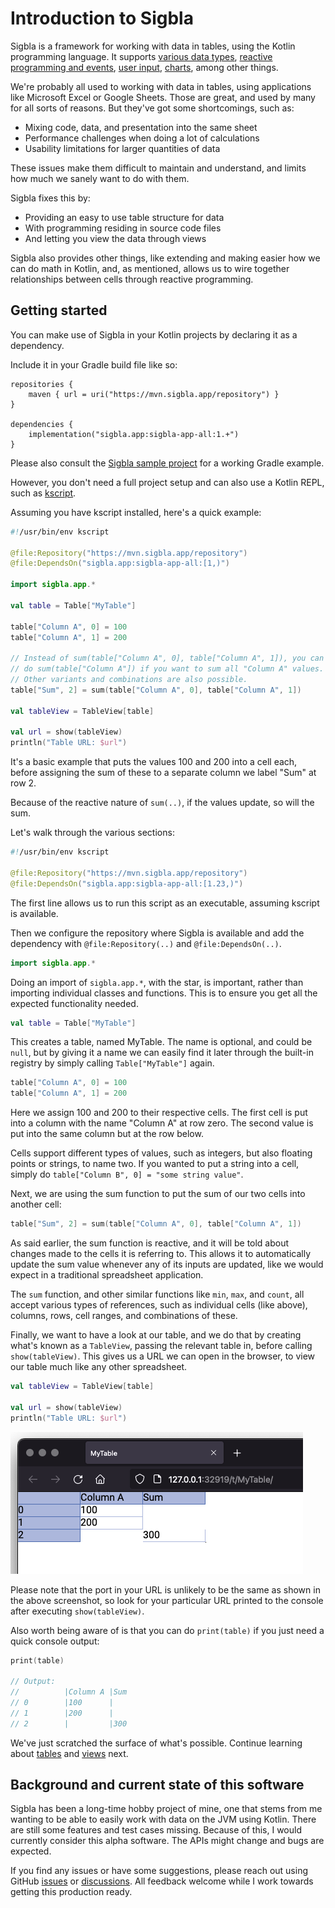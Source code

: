 # Introduction to Sigbla

Sigbla is a framework for working with data in tables, using the Kotlin programming language.
It supports [various data types](cells.md), [reactive programming and events](table_subscriptions.md),
[user input](widgets.md), [charts](charts.md), among other things.

We're probably all used to working with data in tables, using applications like Microsoft Excel or Google Sheets.
Those are great, and used by many for all sorts of reasons. But they've got some shortcomings, such as:

* Mixing code, data, and presentation into the same sheet
* Performance challenges when doing a lot of calculations
* Usability limitations for larger quantities of data

These issues make them difficult to maintain and understand, and limits how much we sanely want to do with them.

Sigbla fixes this by:

* Providing an easy to use table structure for data
* With programming residing in source code files
* And letting you view the data through views

Sigbla also provides other things, like extending and making easier how we can do math in Kotlin,
and, as mentioned, allows us to wire together relationships between cells through reactive programming.

## Getting started

You can make use of Sigbla in your Kotlin projects by declaring it as a dependency.

Include it in your Gradle build file like so:

```
repositories {
    maven { url = uri("https://mvn.sigbla.app/repository") }
}

dependencies {
    implementation("sigbla.app:sigbla-app-all:1.+")
}
```

Please also consult the [Sigbla sample project](https://github.com/sigbla/sigbla-sample) for a working Gradle example.

However, you don't need a full project setup and can also use a Kotlin REPL, such as [kscript](https://github.com/kscripting/kscript).

Assuming you have kscript installed, here's a quick example:

``` kotlin
#!/usr/bin/env kscript

@file:Repository("https://mvn.sigbla.app/repository")
@file:DependsOn("sigbla.app:sigbla-app-all:[1,)")

import sigbla.app.*

val table = Table["MyTable"]

table["Column A", 0] = 100
table["Column A", 1] = 200

// Instead of sum(table["Column A", 0], table["Column A", 1]), you can also
// do sum(table["Column A"]) if you want to sum all "Column A" values.
// Other variants and combinations are also possible.
table["Sum", 2] = sum(table["Column A", 0], table["Column A", 1])

val tableView = TableView[table]

val url = show(tableView)
println("Table URL: $url")
```

It's a basic example that puts the values 100 and 200 into a cell each, before assigning the sum of these to a separate
column we label "Sum" at row 2.

Because of the reactive nature of `sum(..)`, if the values update, so will the sum.

Let's walk through the various sections:

``` kotlin
#!/usr/bin/env kscript

@file:Repository("https://mvn.sigbla.app/repository")
@file:DependsOn("sigbla.app:sigbla-app-all:[1.23,)")
```

The first line allows us to run this script as an executable, assuming kscript is available.

Then we configure the repository where Sigbla is available and add the dependency with
`@file:Repository(..)` and `@file:DependsOn(..)`.

``` kotlin
import sigbla.app.*
```

Doing an import of `sigbla.app.*`, with the star, is important, rather than importing individual classes and functions.
This is to ensure you get all the expected functionality needed.

``` kotlin
val table = Table["MyTable"]
```

This creates a table, named MyTable. The name is optional, and could be `null`, but by giving it a name we can easily
find it later through the built-in registry by simply calling `Table["MyTable"]` again.

``` kotlin
table["Column A", 0] = 100
table["Column A", 1] = 200
```

Here we assign 100 and 200 to their respective cells. The first cell is put into a column with the name "Column A" at
row zero. The second value is put into the same column but at the row below.

Cells support different types of values, such as integers, but also floating points or strings, to name two. If you
wanted to put a string into a cell, simply do `table["Column B", 0] = "some string value"`.

Next, we are using the sum function to put the sum of our two cells into another cell:

``` kotlin
table["Sum", 2] = sum(table["Column A", 0], table["Column A", 1])
```

As said earlier, the sum function is reactive, and it will be told about changes made to the cells it is referring to.
This allows it to automatically update the sum value whenever any of its inputs are updated, like we would expect in a
traditional spreadsheet application.

The `sum` function, and other similar functions like `min`, `max`, and `count`, all accept various types of references,
such as individual cells (like above), columns, rows, cell ranges, and combinations of these.

Finally, we want to have a look at our table, and we do that by creating what's known as a `TableView`, passing the
relevant table in, before calling `show(tableView)`. This gives us a URL we can open in the browser, to view our table
much like any other spreadsheet.

``` kotlin
val tableView = TableView[table]

val url = show(tableView)
println("Table URL: $url")
```

![Getting started example sheet](img/getting_started_example_1.png)

Please note that the port in your URL is unlikely to be the same as shown in the above screenshot, so look for
your particular URL printed to the console after executing `show(tableView)`.

Also worth being aware of is that you can do `print(table)` if you just need a quick console output:

``` kotlin
print(table)

// Output:
//          |Column A |Sum      
// 0        |100      |         
// 1        |200      |         
// 2        |         |300      
```


We've just scratched the surface of what's possible. Continue learning about [tables](tables.md) and [views](views.md) next.

## Background and current state of this software

Sigbla has been a long-time hobby project of mine, one that stems from me wanting to be able to easily work with data
on the JVM using Kotlin. There are still some features and test cases missing. Because of this, I would currently
consider this alpha software. The APIs might change and bugs are expected.

If you find any issues or have some suggestions, please reach out using GitHub [issues](https://github.com/sigbla/sigbla-app/issues)
or [discussions](https://github.com/sigbla/sigbla-app/discussions). All feedback welcome while I work towards getting
this production ready.